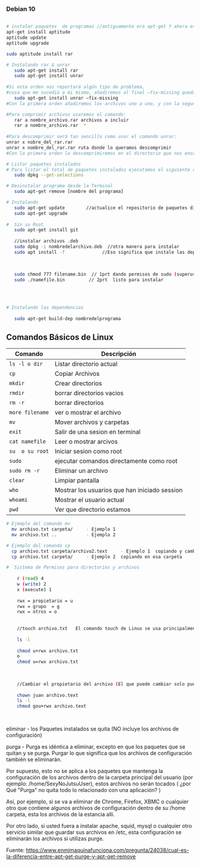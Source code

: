 ### Debian 10
```sh

# instalar paquetes  de programas //antiguamente era apt-get Y ahora es aptitude
apt-get install aptitude
aptitude update
aptitude upgrade

sudo aptitude install rar
```



```sh
# Instalando rar & unrar
   sudo apt-get install rar
   sudo apt-get install unrar
   
#Si esta orden nos reportará algún tipo de problema, 
#cosa que me sucedió a mi mismo, añadiremos al final –fix-missing quedando de esta manera:
   sudo apt-get install unrar –fix-missing
#Con la primera orden añadiremos los archivos uno a uno, y con la segunda incluiremos todos los archivos que estén dentro del directorio en que nos encontremos.

#Para comprimir archivos usaremos el comando:
   rar a nombre_archivo.rar archivos a incluir
   rar a nombre_archivo.rar  *
   
#Para descomprimir será tan sencillo como usar el comando unrar:
unrar x nobre_del_rar.rar
unrar x nombre_del_rar.rar ruta donde lo queramos descomprimir
#Con la primera orden lo descomprimiremos en el directorio que nos encontramos y con la segundo le diremos el directorio en el que queremos que lo descomprima.
```


```sh
# Listar paquetes instalados
# Para listar el total de paquetes instalados ejecutamos el siguiente comando.
   sudo dpkg --get-selections
```

```sh
# Desinstalar programa desde la Terminal
   sudo apt-get remove [nombre del programa] 
```

```sh
# Instalando
   sudo apt-get update        //actualice el repositorio de paquetes disponibles para instalar.
   sudo apt-get upgrade
   
#  Sin su Root
   sudo apt-get install git
    
   //instalar archivos .deb
   sudo dpkg -i nombredelarchivo.deb  //otra manera para instalar
   sudo apt install -f              //Eso significa que instale las dependencias faltantes  - Las dependencias que faltan
   
   
   
   sudo chmod 777 filename.bin  // 1prt dando permisos de sudo (superusuario para instalar 
   sudo ./namefile.bin         // 2prt  listo para instalar    
   
 
   
```

```sh
# Instalando las dependencias
    
   sudo apt-get build-dep nombredelprograma
```

## Comandos Básicos de Linux


| Comando | Descripción |
| - | - |
`ls -l o dir `  | Listar directorio actual
`cp`            | Copiar Archivos
`mkdir`         | Crear directorios
`rmdir`         | borrar directorios vacios
`rm -r`         | borrar directorios 
`more filename`  | ver o mostrar el archivo
`mv `           | Mover archivos y carpetas
`exit `         | Salir de una sesion en terminal
`cat namefile`  | Leer o mostrar arcivos
`su  o su root` | Iniciar sesion como root
`sudo`          | ejecutar comandos directamente como root
`sudo rm -r`    | Eliminar un archivo
`clear`         | Limpiar pantalla
`who`           | Mostrar los usuarios que han iniciado session
`whoami`        | Mostrar el usuario actual
`pwd`           | Ver que directorio estamos


```sh
# Ejemplo del comando mv
  mv archivo.txt carpeta/     - Ejemplo 1
  mv archivo.txt ..           - Ejemplo 2
```


```sh
# Ejemplo del comando cp
  cp archivo.txt carpeta/archivo2.text     - Ejemplo 1  copiando y cambiando de nombre  en esa carpeta
  cp archivo.txt carpeta/     - Ejemplo 2  copiando en esa carpeta
```


```sh
# `Sistema de Permisos para directorios y archivos
    
    r (read) 4
    w (write) 2
    x (execute) 1
    
    rwx = propietario = u
    rwx = grupo  = g
    rwx = otros = o
    
    
    //touch archivo.txt   El comando touch de Linux se usa principalmente para crear archivos vacíos 
    
    ls -l
    
    chmod u+rwx archivo.txt
    o 
    chmod u=rwx archivo.txt
    
    
    
    //Cambiar el propietario del archivo (El que puede cambiar solo puede hacer el root)
    
    chown juan archivo.text
    ls -l
    chmod gou+rwx archivo.text
    
    
```








eliminar - los Paquetes instalados se quita (NO incluye los archivos de configuración)

purga - Purga es idéntica a eliminar, excepto en que los paquetes que se quitan y se purga. Purgar lo que significa que los archivos de configuración también se eliminarán.

Por supuesto, esto no se aplica a los paquetes que mantenga la configuración de los archivos dentro de la carpeta principal del usuario (por ejemplo: /home/SexyNoJutsuUser), estos archivos no serán tocados ( ¿por Qué "Purga" no quita todo lo relacionado con una aplicación? )

Así, por ejemplo, si se va a eliminar de Chrome, Firefox, XBMC o cualquier otro que contiene algunos archivos de configuración dentro de su /home carpeta, esta los archivos de la estancia allí.

Por otro lado, si usted fuera a instalar apache, squid, mysql o cualquier otro servicio similar que guardar sus archivos en /etc, esta configuración se eliminarán los archivos si utilizas purge.

Fuente: https://www.enmimaquinafunciona.com/pregunta/24038/cual-es-la-diferencia-entre-apt-get-purge-y-apt-get-remove
